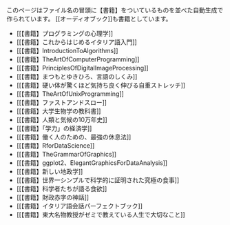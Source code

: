 このページはファイル名の冒頭に【書籍】をついているものを並べた自動生成で作られています。
[[オーディオブック]]も書籍としています。

- [[【書籍】プログラミングの心理学]]
- [[【書籍】これからはじめるイタリア語入門]]
- [[【書籍】IntroductionToAlgorithms]]
- [[【書籍】TheArtOfComputerProgramming]]
- [[【書籍】PrinciplesOfDigitalImageProcessing]]
- [[【書籍】まつもとゆきひろ、言語のしくみ]]
- [[【書籍】硬い体が驚くほど気持ち良く伸びる自重ストレッチ]]
- [[【書籍】TheArtOfUnixProgramming]]
- [[【書籍】ファストアンドスロー]]
- [[【書籍】大学生物学の教科書]]
- [[【書籍】人類と気候の10万年史]]
- [[【書籍】「学力」の経済学]]
- [[【書籍】働く人のための、最強の休息法]]
- [[【書籍】RforDataScience]]
- [[【書籍】TheGrammarOfGraphics]]
- [[【書籍】ggplot2、ElegantGraphicsForDataAnalysis]]
- [[【書籍】新しい地政学]]
- [[【書籍】世界一シンプルで科学的に証明された究極の食事]]
- [[【書籍】科学者たちが語る食欲]]
- [[【書籍】財政赤字の神話]]
- [[【書籍】イタリア語会話パーフェクトブック]]
- [[【書籍】東大名物教授がゼミで教えている人生で大切なこと]]
